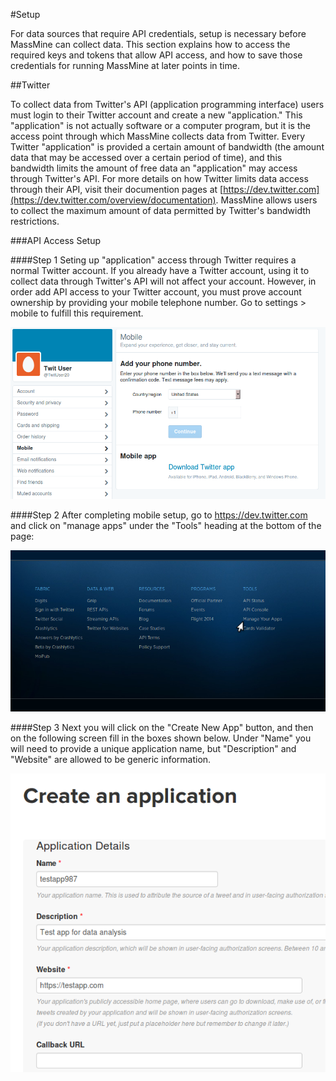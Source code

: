 #Setup

For data sources that require API credentials, setup is necessary before MassMine can collect data. This section explains how to access the required keys and tokens that allow API access, and how to save those credentials for running MassMine at later points in time.

##Twitter

To collect data from Twitter's API (application programming interface) users must login to their Twitter account and create a new "application." This "application" is not actually software or a computer program, but it is the access point through which MassMine collects data from Twitter. Every Twitter "application" is provided a certain amount of bandwidth (the amount data that may be accessed over a certain period of time), and this bandwidth limits the amount of free data an "application" may access through Twitter's API. For more details on how Twitter limits data access through their API, visit their documention pages at [https://dev.twitter.com](https://dev.twitter.com/overview/documentation). MassMine allows users to collect the maximum amount of data permitted by Twitter's bandwidth restrictions.

###API Access Setup

####Step 1
Seting up "application" access through Twitter requires a normal Twitter account. If you already have a Twitter account, using it to collect data through Twitter's API will not affect your account. However, in order add API access to your Twitter account, you must prove account ownership by providing your mobile telephone number. Go to settings > mobile to fulfill this requirement. 

![](./intro/mobile-setup.png)

####Step 2
After completing mobile setup, go to <https://dev.twitter.com> and click on "manage apps" under the "Tools" heading at the bottom of the page:

![](./intro/manage-apps.png) 

####Step 3
Next you will click on the "Create New App" button, and then on the following screen fill in the boxes shown below. Under "Name" you will need to provide a unique application name, but "Description" and "Website" are allowed to be generic information. 

![](./intro/create-app.png)

